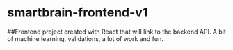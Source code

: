 # smartbrain-frontend-v1


##Frontend project created with React that will link to the backend API. A bit of machine learning, validations, a lot of work and fun.
